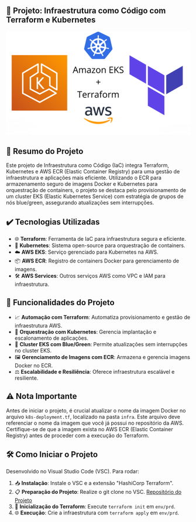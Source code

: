 ## 🚀 Projeto: Infraestrutura como Código com Terraform e Kubernetes

![](images/terraform-eks.png)

## 📌 Resumo do Projeto

Este projeto de Infraestrutura como Código (IaC) integra Terraform, Kubernetes e AWS ECR (Elastic Container Registry) para uma gestão de infraestrutura e aplicações mais eficiente. Utilizando o ECR para armazenamento seguro de imagens Docker e Kubernetes para orquestração de containers, o projeto se destaca pelo provisionamento de um cluster EKS (Elastic Kubernetes Service) com estratégia de grupos de nós blue/green, assegurando atualizações sem interrupções.

## ✔️ Tecnologias Utilizadas

- 🌐 **Terraform**: Ferramenta de IaC para infraestrutura segura e eficiente.
- 🐳 **Kubernetes**: Sistema open-source para orquestração de containers.
- ☁️ **AWS EKS**: Serviço gerenciado para Kubernetes na AWS.
- 📦 **AWS ECR**: Registro de containers Docker para gerenciamento de imagens.
- 🛠️ **AWS Services**: Outros serviços AWS como VPC e IAM para infraestrutura.

## 🔧 Funcionalidades do Projeto

- 📈 **Automação com Terraform**: Automatiza provisionamento e gestão de infraestrutura AWS.
- 🔄 **Orquestração com Kubernetes**: Gerencia implantação e escalonamento de aplicações.
- 🔁 **Cluster EKS com Blue/Green**: Permite atualizações sem interrupções no cluster EKS.
- 🖼️ **Gerenciamento de Imagens com ECR**: Armazena e gerencia imagens Docker no ECR.
- ⚖️ **Escalabilidade e Resiliência**: Oferece infraestrutura escalável e resiliente.

## ⚠️ Nota Importante

Antes de iniciar o projeto, é crucial atualizar o nome da imagem Docker no arquivo `k8s-deployment.tf`, localizado na pasta `infra`. Este arquivo deve referenciar o nome da imagem que você já possui no repositório da AWS. Certifique-se de que a imagem exista no AWS ECR (Elastic Container Registry) antes de proceder com a execução do Terraform.

## 🛠️ Como Iniciar o Projeto

Desenvolvido no Visual Studio Code (VSC). Para rodar:

1. 📥 **Instalação**: Instale o VSC e a extensão "HashiCorp Terraform".
2. 📋 **Preparação do Projeto**: Realize o git clone no VSC. [Repositório do Projeto](https://github.com/lucas-decastro/iac-terraform-k8s)
3. 🚀 **Inicialização do Terraform**: Execute `terraform init` em `env/prd`.
4. 🌐 **Execução**: Crie a infraestrutura com `terraform apply` em `env/prd`.

